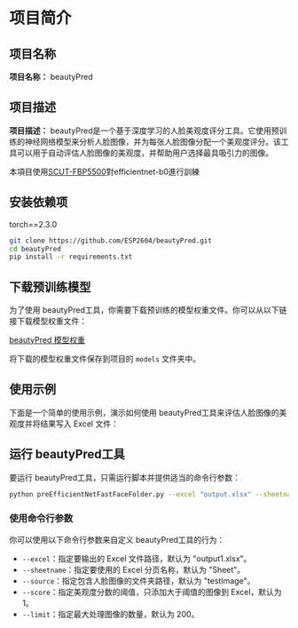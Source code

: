 # 项目简介

## 项目名称

**项目名称：** beautyPred

## 项目描述

**项目描述：** beautyPred是一个基于深度学习的人脸美观度评分工具。它使用预训练的神经网络模型来分析人脸图像，并为每张人脸图像分配一个美观度评分。该工具可以用于自动评估人脸图像的美观度，并帮助用户选择最具吸引力的图像。

本項目使用[SCUT-FBP5500](https://github.com/HCIILAB/SCUT-FBP5500-Database-Release)對efficientnet-b0進行訓練

## 安装依赖项

torch==2.3.0

```bash
git clone https://github.com/ESP2604/beautyPred.git
cd beautyPred
pip install -r requirements.txt
```

## 下载预训练模型

为了使用 beautyPred工具，你需要下载预训练的模型权重文件。你可以从以下链接下载模型权重文件：

[beautyPred 模型权重](https://huggingface.co/opa2604/beauty_prediction/tree/main)

将下载的模型权重文件保存到项目的 `models` 文件夹中。

## 使用示例

下面是一个简单的使用示例，演示如何使用 beautyPred工具来评估人脸图像的美观度并将结果写入 Excel 文件：

## 运行 beautyPred工具

要运行 beautyPred工具，只需运行脚本并提供适当的命令行参数：

```bash
python preEfficientNetFastFaceFolder.py --excel "output.xlsx" --sheetname "Sheet" --source "testImage" --score 1 --limit 10
```



### 使用命令行参数

你可以使用以下命令行参数来自定义 beautyPred工具的行为：

- `--excel`：指定要输出的 Excel 文件路径，默认为 "output1.xlsx"。
- `--sheetname`：指定要使用的 Excel 分页名称，默认为 "Sheet"。
- `--source`：指定包含人脸图像的文件夹路径，默认为 "testImage"。
- `--score`：指定美观度分数的阈值，只添加大于阈值的图像到 Excel，默认为 1。
- `--limit`：指定最大处理图像的数量，默认为 200。